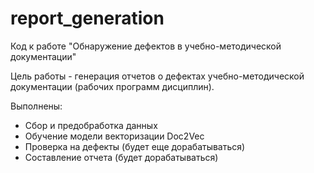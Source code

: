 # report_generation
Код к работе "Обнаружение дефектов в учебно-методической документации"

Цель работы - генерация отчетов о дефектах учебно-методической документации (рабочих программ дисциплин).

Выполнены:  
- Сбор и предобработка данных  
- Обучение модели векторизации Doc2Vec  
- Проверка на дефекты (будет еще дорабатываться)  
- Составление отчета (будет дорабатываться)
